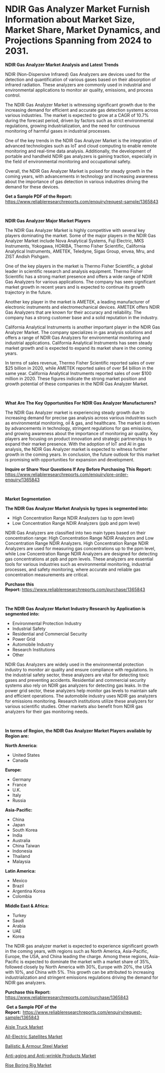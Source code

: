 <p><h1>NDIR Gas Analyzer Market Furnish Information about Market Size, Market Share, Market Dynamics, and Projections Spanning from 2024 to 2031.</h1></p><p><strong>NDIR Gas Analyzer Market Analysis and Latest Trends</strong></p>
<p><p>NDIR (Non-Dispersive Infrared) Gas Analyzers are devices used for the detection and quantification of various gases based on their absorption of infrared radiation. These analyzers are commonly used in industrial and environmental applications to monitor air quality, emissions, and process control.</p><p>The NDIR Gas Analyzer Market is witnessing significant growth due to the increasing demand for efficient and accurate gas detection systems across various industries. The market is expected to grow at a CAGR of 10.7% during the forecast period, driven by factors such as strict environmental regulations, growing industrialization, and the need for continuous monitoring of harmful gases in industrial processes.</p><p>One of the key trends in the NDIR Gas Analyzer Market is the integration of advanced technologies such as IoT and cloud computing to enable remote monitoring and real-time data analysis. Additionally, the development of portable and handheld NDIR gas analyzers is gaining traction, especially in the field of environmental monitoring and occupational safety.</p><p>Overall, the NDIR Gas Analyzer Market is poised for steady growth in the coming years, with advancements in technology and increasing awareness about the importance of gas detection in various industries driving the demand for these devices.</p></p>
<p><strong>Get a Sample PDF of the Report:&nbsp;</strong> <a href="https://www.reliableresearchreports.com/enquiry/request-sample/1365843">https://www.reliableresearchreports.com/enquiry/request-sample/1365843</a></p>
<p>&nbsp;</p>
<p><strong>NDIR Gas Analyzer Major Market Players</strong></p>
<p><p>The NDIR Gas Analyzer Market is highly competitive with several key players dominating the market. Some of the major players in the NDIR Gas Analyzer Market include Nova Analytical Systems, Fuji Electric, MKS Instruments, Yokogawa, HORIBA, Thermo Fisher Scientific, California Analytical Instruments, AMETEK, Teledyne, Sigas Group, envea, Mru, and ZIST Andish Pishgam.</p><p>One of the key players in the market is Thermo Fisher Scientific, a global leader in scientific research and analysis equipment. Thermo Fisher Scientific has a strong market presence and offers a wide range of NDIR Gas Analyzers for various applications. The company has seen significant market growth in recent years and is expected to continue its growth trajectory in the future.</p><p>Another key player in the market is AMETEK, a leading manufacturer of electronic instruments and electromechanical devices. AMETEK offers NDIR Gas Analyzers that are known for their accuracy and reliability. The company has a strong customer base and a solid reputation in the industry.</p><p>California Analytical Instruments is another important player in the NDIR Gas Analyzer Market. The company specializes in gas analysis solutions and offers a range of NDIR Gas Analyzers for environmental monitoring and industrial applications. California Analytical Instruments has seen steady market growth and is expected to expand its market share in the coming years.</p><p>In terms of sales revenue, Thermo Fisher Scientific reported sales of over $25 billion in 2020, while AMETEK reported sales of over $4 billion in the same year. California Analytical Instruments reported sales of over $100 million in 2020. These figures indicate the strong market position and growth potential of these companies in the NDIR Gas Analyzer Market.</p></p>
<p>&nbsp;</p>
<p><strong>What Are The Key Opportunities For NDIR Gas Analyzer Manufacturers?</strong></p>
<p><p>The NDIR Gas Analyzer market is experiencing steady growth due to increasing demand for precise gas analysis across various industries such as environmental monitoring, oil & gas, and healthcare. The market is driven by advancements in technology, stringent regulations for gas emissions, and growing awareness about the importance of monitoring air quality. Key players are focusing on product innovation and strategic partnerships to expand their market presence. With the adoption of IoT and AI in gas analysis, the NDIR Gas Analyzer market is expected to witness further growth in the coming years. In conclusion, the future outlook for this market is promising with opportunities for expansion and development.</p></p>
<p><strong>Inquire or Share Your Questions If Any Before Purchasing This Report:</strong> <a href="https://www.reliableresearchreports.com/enquiry/pre-order-enquiry/1365843">https://www.reliableresearchreports.com/enquiry/pre-order-enquiry/1365843</a></p>
<p>&nbsp;</p>
<p><strong>Market Segmentation</strong></p>
<p><strong>The NDIR Gas Analyzer Market Analysis by types is segmented into:</strong></p>
<p><ul><li>High Concentration Range NDIR Analyzers (up to ppm level)</li><li>Low Concentration Range NDIR Analyzers (ppb and ppm level)</li></ul></p>
<p><p>NDIR Gas Analyzers are classified into two main types based on their concentration range: High Concentration Range NDIR Analyzers and Low Concentration Range NDIR Analyzers. High Concentration Range NDIR Analyzers are used for measuring gas concentrations up to the ppm level, while Low Concentration Range NDIR Analyzers are designed for detecting gas concentrations at ppb and ppm levels. These analyzers are essential tools for various industries such as environmental monitoring, industrial processes, and safety monitoring, where accurate and reliable gas concentration measurements are critical.</p></p>
<p><strong>Purchase this Report:&nbsp;</strong><a href="https://www.reliableresearchreports.com/purchase/1365843">https://www.reliableresearchreports.com/purchase/1365843</a></p>
<p>&nbsp;</p>
<p><strong>The NDIR Gas Analyzer Market Industry Research by Application is segmented into:</strong></p>
<p><ul><li>Environmental Protection Industry</li><li>Industrial Safety</li><li>Residential and Commercial Security</li><li>Power Grid</li><li>Automobile Industry</li><li>Research Institutions</li><li>Other</li></ul></p>
<p><p>NDIR Gas Analyzers are widely used in the environmental protection industry to monitor air quality and ensure compliance with regulations. In the industrial safety sector, these analyzers are vital for detecting toxic gases and preventing accidents. Residential and commercial security systems also rely on NDIR gas analyzers for detecting gas leaks. In the power grid sector, these analyzers help monitor gas levels to maintain safe and efficient operations. The automobile industry uses NDIR gas analyzers for emissions monitoring. Research institutions utilize these analyzers for various scientific studies. Other markets also benefit from NDIR gas analyzers for their gas monitoring needs.</p></p>
<p>&nbsp;</p>
<p><strong>In terms of Region, the NDIR Gas Analyzer Market Players available by Region are:</strong></p>
<p>
    <p> <strong> North America: </strong>
        <ul>
            <li>United States</li>
            <li>Canada</li>
        </ul>
        </p> 
    <p> <strong> Europe: </strong>
        <ul>
            <li>Germany</li>
            <li>France</li>
            <li>U.K.</li>
            <li>Italy</li>
            <li>Russia</li>
        </ul>
        </p> 
    <p> <strong> Asia-Pacific: </strong>
        <ul>
            <li>China</li>
            <li>Japan</li>
            <li>South Korea</li>
            <li>India</li>
            <li>Australia</li>
            <li>China Taiwan</li>
            <li>Indonesia</li>
            <li>Thailand</li>
            <li>Malaysia</li>
        </ul>
        </p> 
    <p> <strong> Latin America: </strong>
        <ul>
            <li>Mexico</li>
            <li>Brazil</li>
            <li>Argentina Korea</li>
            <li>Colombia</li>
        </ul>
        </p> 
    <p> <strong> Middle East & Africa: </strong>
        <ul>
            <li>Turkey</li>
            <li>Saudi</li>
            <li>Arabia</li>
            <li>UAE</li>
            <li>Korea</li>
        </ul>
    </p>
    </p>
<p><p>The NDIR gas analyzer market is expected to experience significant growth in the coming years, with regions such as North America, Asia-Pacific, Europe, the USA, and China leading the charge. Among these regions, Asia-Pacific is expected to dominate the market with a market share of 35%, followed closely by North America with 30%, Europe with 20%, the USA with 10%, and China with 5%. This growth can be attributed to increasing industrialization and stringent emissions regulations driving the demand for NDIR gas analyzers.</p></p>
<p><strong>Purchase this Report: </strong><a href="https://www.reliableresearchreports.com/purchase/1365843">https://www.reliableresearchreports.com/purchase/1365843</a></p>
<p>&nbsp;<strong>Get a Sample PDF of the Report:&nbsp;&nbsp;</strong><a href="https://www.reliableresearchreports.com/enquiry/request-sample/1365843">https://www.reliableresearchreports.com/enquiry/request-sample/1365843</a></p>
<p><strong></strong></p>
<p><p><a href="https://github.com/dx0328/Market-Research-Report-List-1/blob/main/aisle-truck-market.md">Aisle Truck Market</a></p><p><a href="https://github.com/BryceTownsendr/Market-Research-Report-List-3/blob/main/all-electric-satellites-market.md">All-Electric Satellites Market</a></p><p><a href="https://github.com/mohamedbakry57/Market-Research-Report-List-1/blob/main/ballistic-armour-steel-market.md">Ballistic & Armour Steel Market</a></p><p><a href="https://github.com/Glendatilghmankmgz0rbhwpy/Market-Research-Report-List-1/blob/main/anti-aging-and-anti-wrinkle-products-market.md">Anti-aging and Anti-wrinkle Products Market</a></p><p><a href="https://github.com/juancolorado15/Market-Research-Report-List-1/blob/main/rise-boring-rig-market.md">Rise Boring Rig Market</a></p></p>